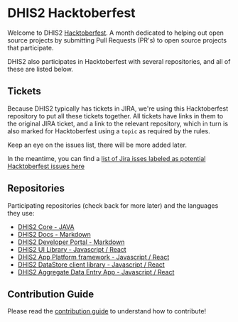 # DHIS2 Hacktoberfest
Welcome to DHIS2 [Hacktoberfest](https://hacktoberfest.com/). A month dedicated to helping out open source projects by submitting Pull Requests (PR's) to open source projects that participate.

DHIS2 also participates in Hacktoberfest with several repositories, and all of these are listed below. 

## Tickets
Because DHIS2 typically has tickets in JIRA, we're using this Hacktoberfest repository to put all these tickets together. All tickets have links in them to the original JIRA ticket, and a link to the relevant repository, which in turn is also marked for Hacktoberfest using a `topic` as required by the rules.

Keep an eye on the issues list, there will be more added later.

In the meantime, you can find a [list of Jira isses labeled as potential Hacktoberfest issues here](https://dhis2.atlassian.net/issues/?jql=labels%20%3D%20%22hacktoberfest%22)

## Repositories
Participating repositories (check back for more later) and the languages they use:

- [DHIS2 Core - JAVA](https://github.com/dhis2/dhis2-core)
- [DHIS2 Docs - Markdown](https://github.com/dhis2/dhis2-docs)
- [DHIS2 Developer Portal - Markdown](https://github.com/dhis2/developer-portal)
- [DHIS2 UI Library - Javascript / React](https://github.com/dhis2/ui)
- [DHIS2 App Platform framework - Javascript / React](https://github.com/dhis2/app-platform)
- [DHIS2 DataStore client library - Javascript / React](https://github.com/dhis2/app-service-datastore)
- [DHIS2 Aggregate Data Entry App - Javascript / React](https://github.com/dhis2/aggregate-data-entry-app)

## Contribution Guide
Please read the [contribution guide](CONTRIBUTING.md) to understand how to contribute!
